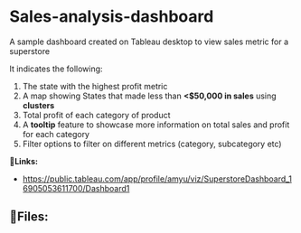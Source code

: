 # Sales-analysis-dashboard
A sample dashboard created on Tableau desktop to view sales metric for a superstore

 It indicates the following:
1. The state with the highest profit metric
2. A map showing States that made less than **<$50,000 in sales** using **clusters**
3. Total profit of each category of product
4. A **tooltip** feature to showcase more information on total sales and profit for each category
5. Filter options to filter on different metrics (category, subcategory etc)


🔗**Links:**
- https://public.tableau.com/app/profile/amyu/viz/SuperstoreDashboard_16905053611700/Dashboard1

📁**Files:**
- 
